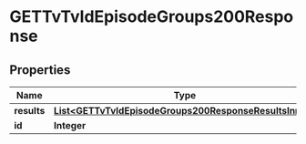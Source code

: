 

# GETTvTvIdEpisodeGroups200Response


## Properties

| Name | Type | Description | Notes |
|------------ | ------------- | ------------- | -------------|
|**results** | [**List&lt;GETTvTvIdEpisodeGroups200ResponseResultsInner&gt;**](GETTvTvIdEpisodeGroups200ResponseResultsInner.md) |  |  [optional] |
|**id** | **Integer** |  |  [optional] |




